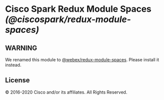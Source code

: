 # Cisco Spark Redux Module Spaces _(@ciscospark/redux-module-spaces)_

## WARNING

We renamed this module to [@webex/redux-module-spaces](https://www.npmjs.com/package/@webex/redux-module-spaces). Please install it instead.

## License

© 2016-2020 Cisco and/or its affiliates. All Rights Reserved.
